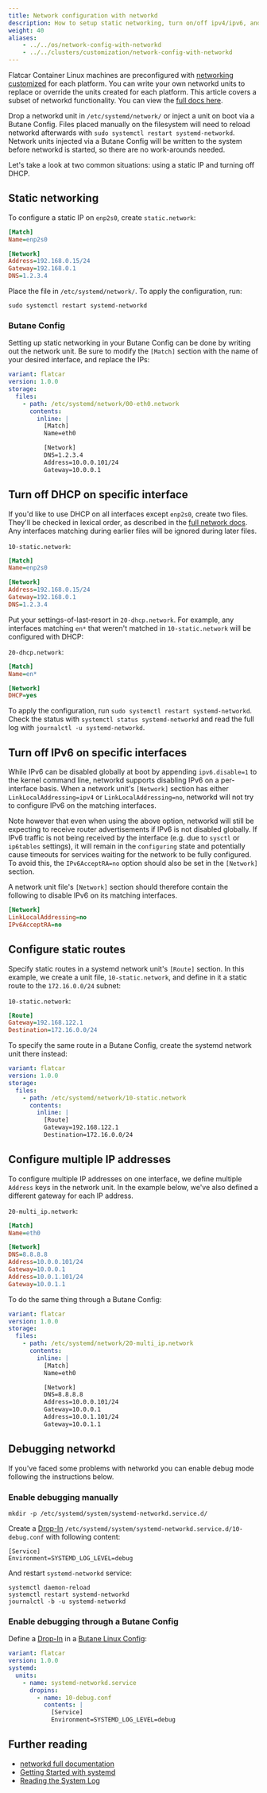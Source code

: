 ```yaml
---
title: Network configuration with networkd
description: How to setup static networking, turn on/off ipv4/ipv6, and debugging tips.
weight: 40
aliases:
    - ../../os/network-config-with-networkd
    - ../../clusters/customization/network-config-with-networkd
---
```


Flatcar Container Linux machines are preconfigured with [networking customized][notes-for-distributors] for each platform. You can write your own networkd units to replace or override the units created for each platform. This article covers a subset of networkd functionality. You can view the [full docs here](http://www.freedesktop.org/software/systemd/man/systemd-networkd.service.html).

Drop a networkd unit in `/etc/systemd/network/` or inject a unit on boot via a Butane Config. Files placed manually on the filesystem will need to reload networkd afterwards with `sudo systemctl restart systemd-networkd`. Network units injected via a Butane Config will be written to the system before networkd is started, so there are no work-arounds needed.

Let's take a look at two common situations: using a static IP and turning off DHCP.

## Static networking

To configure a static IP on `enp2s0`, create `static.network`:

```ini
[Match]
Name=enp2s0

[Network]
Address=192.168.0.15/24
Gateway=192.168.0.1
DNS=1.2.3.4
```

Place the file in `/etc/systemd/network/`. To apply the configuration, run:

```shell
sudo systemctl restart systemd-networkd
```

### Butane Config

Setting up static networking in your Butane Config can be done by writing out the network unit. Be sure to modify the `[Match]` section with the name of your desired interface, and replace the IPs:

```yaml
variant: flatcar
version: 1.0.0
storage:
  files:
    - path: /etc/systemd/network/00-eth0.network
      contents:
        inline: |
          [Match]
          Name=eth0

          [Network]
          DNS=1.2.3.4
          Address=10.0.0.101/24
          Gateway=10.0.0.1
```

## Turn off DHCP on specific interface

If you'd like to use DHCP on all interfaces except `enp2s0`, create two files. They'll be checked in lexical order, as described in the [full network docs](http://www.freedesktop.org/software/systemd/man/systemd-networkd.service.html). Any interfaces matching during earlier files will be ignored during later files.

`10-static.network`:

```ini
[Match]
Name=enp2s0

[Network]
Address=192.168.0.15/24
Gateway=192.168.0.1
DNS=1.2.3.4
```

Put your settings-of-last-resort in `20-dhcp.network`. For example, any interfaces matching `en*` that weren't matched in `10-static.network` will be configured with DHCP:

`20-dhcp.network`:

```ini
[Match]
Name=en*

[Network]
DHCP=yes
```

To apply the configuration, run `sudo systemctl restart systemd-networkd`. Check the status with `systemctl status systemd-networkd` and read the full log with `journalctl -u systemd-networkd`.

## Turn off IPv6 on specific interfaces

While IPv6 can be disabled globally at boot by appending `ipv6.disable=1` to the kernel command line, networkd supports disabling IPv6 on a per-interface basis. When a network unit's `[Network]` section has either `LinkLocalAddressing=ipv4` or `LinkLocalAddressing=no`, networkd will not try to configure IPv6 on the matching interfaces.

Note however that even when using the above option, networkd will still be expecting to receive router advertisements if IPv6 is not disabled globally. If IPv6 traffic is not being received by the interface (e.g. due to `sysctl` or `ip6tables` settings), it will remain in the `configuring` state and potentially cause timeouts for services waiting for the network to be fully configured. To avoid this, the `IPv6AcceptRA=no` option should also be set in the `[Network]` section.

A network unit file's `[Network]` section should therefore contain the following to disable IPv6 on its matching interfaces.

```ini
[Network]
LinkLocalAddressing=no
IPv6AcceptRA=no
```

## Configure static routes

Specify static routes in a systemd network unit's `[Route]` section. In this example, we create a unit file, `10-static.network`, and define in it a static route to the `172.16.0.0/24` subnet:

`10-static.network`:

```ini
[Route]
Gateway=192.168.122.1
Destination=172.16.0.0/24
```

To specify the same route in a Butane Config, create the systemd network unit there instead:

```yaml
variant: flatcar
version: 1.0.0
storage:
  files:
    - path: /etc/systemd/network/10-static.network
      contents:
        inline: |
          [Route]
          Gateway=192.168.122.1
          Destination=172.16.0.0/24
```

## Configure multiple IP addresses

To configure multiple IP addresses on one interface, we define multiple `Address` keys in the network unit. In the example below, we've also defined a different gateway for each IP address.

`20-multi_ip.network`:

```ini
[Match]
Name=eth0

[Network]
DNS=8.8.8.8
Address=10.0.0.101/24
Gateway=10.0.0.1
Address=10.0.1.101/24
Gateway=10.0.1.1
```

To do the same thing through a Butane Config:

```yaml
variant: flatcar
version: 1.0.0
storage:
  files:
    - path: /etc/systemd/network/20-multi_ip.network
      contents:
        inline: |
          [Match]
          Name=eth0

          [Network]
          DNS=8.8.8.8
          Address=10.0.0.101/24
          Gateway=10.0.0.1
          Address=10.0.1.101/24
          Gateway=10.0.1.1
```

## Debugging networkd

If you've faced some problems with networkd you can enable debug mode following the instructions below.

### Enable debugging manually

```shell
mkdir -p /etc/systemd/system/systemd-networkd.service.d/
```

Create a [Drop-In][drop-ins] `/etc/systemd/system/systemd-networkd.service.d/10-debug.conf` with following content:

```shell
[Service]
Environment=SYSTEMD_LOG_LEVEL=debug
```

And restart `systemd-networkd` service:

```shell
systemctl daemon-reload
systemctl restart systemd-networkd
journalctl -b -u systemd-networkd
```

### Enable debugging through a Butane Config

Define a [Drop-In][drop-ins] in a [Butane Linux Config][butane-configs]:

```yaml
variant: flatcar
version: 1.0.0
systemd:
  units:
    - name: systemd-networkd.service
      dropins:
        - name: 10-debug.conf
          contents: |
            [Service]
            Environment=SYSTEMD_LOG_LEVEL=debug
```

## Further reading

- [networkd full documentation](http://www.freedesktop.org/software/systemd/man/systemd-networkd.service.html)
- [Getting Started with systemd](../systemd/getting-started)
- [Reading the System Log](../debug/reading-the-system-log)

[butane-configs]: ../../provisioning/config-transpiler
[drop-ins]: ../systemd/drop-in-units
[notes-for-distributors]: ../../installing/community-platforms/notes-for-distributors
